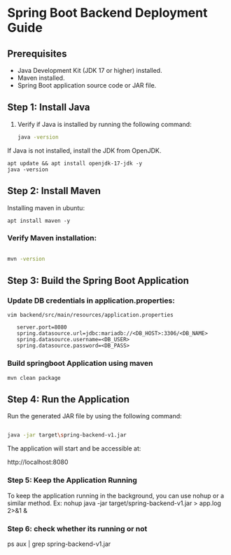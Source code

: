 # Spring Boot Backend Deployment Guide 

## Prerequisites

- Java Development Kit (JDK 17 or higher) installed.
- Maven installed.
- Spring Boot application source code or JAR file.

## Step 1: Install Java

1. Verify if Java is installed by running the following command:

   ```bash
   java -version
   ```

If Java is not installed, install the JDK from OpenJDK.

```shell
apt update && apt install openjdk-17-jdk -y
java -version
```

## Step 2: Install Maven

Installing maven in ubuntu:

```shell
apt install maven -y
```

### Verify Maven installation:

```bash

mvn -version
```

## Step 3: Build the Spring Boot Application

### Update DB credentials in application.properties:

```shell
vim backend/src/main/resources/application.properties

   server.port=8080
   spring.datasource.url=jdbc:mariadb://<DB_HOST>:3306/<DB_NAME>
   spring.datasource.username=<DB_USER>
   spring.datasource.password=<DB_PASS>
```

### Build springboot Application using maven

```shell
mvn clean package
```

## Step 4: Run the Application

Run the generated JAR file by using the following command:

```bash

java -jar target\spring-backend-v1.jar
```

The application will start and be accessible at:

http://localhost:8080

### Step 5: Keep the Application Running

To keep the application running in the background, you can use nohup or a similar method. 
Ex: nohup java -jar target/spring-backend-v1.jar > app.log 2>&1 &

### Step 6: check whether its running or not
ps aux | grep spring-backend-v1.jar

